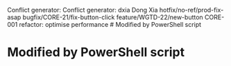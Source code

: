 Conflict generator:
Conflict generator: dxia Dong Xia  hotfix/no-ref/prod-fix-asap bugfix/CORE-21/fix-button-click feature/WGTD-22/new-button  CORE-001 refactor: optimise performance # Modified by PowerShell script
# Modified by PowerShell script
